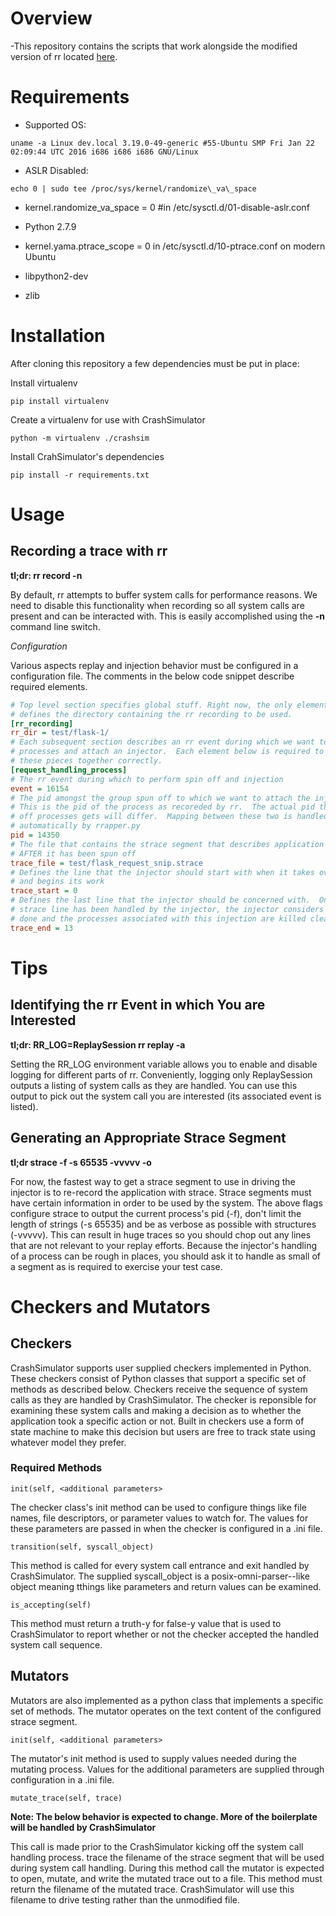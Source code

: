 # Overview

-This repository contains the scripts that work alongside the modified version of rr located [here](https://github.com/pkmoore/rr).

# Requirements

* Supported OS:

```
uname -a Linux dev.local 3.19.0-49-generic #55-Ubuntu SMP Fri Jan 22 02:09:44 UTC 2016 i686 i686 i686 GNU/Linux
```

* ASLR Disabled:

```
echo 0 | sudo tee /proc/sys/kernel/randomize\_va\_space
```

* kernel.randomize\_va\_space = 0 #in /etc/sysctl.d/01-disable-aslr.conf

* Python 2.7.9

* kernel.yama.ptrace\_scope = 0  in /etc/sysctl.d/10-ptrace.conf on modern Ubuntu

* libpython2-dev

* zlib

# Installation

After cloning this repository a few dependencies must be put in place:

Install virtualenv

```
pip install virtualenv
```

Create a virtualenv for use with CrashSimulator

```
python -m virtualenv ./crashsim
```

Install CrahSimulator's dependencies

```
pip install -r requirements.txt
```

# Usage

## Recording a trace with rr

**tl;dr: rr record -n <command to record>**

By default, rr attempts to buffer system calls for performance reasons.  We need
to disable this functionality when recording so all system calls are present and
can be interacted with.  This is easily accomplished using the **-n** command
line switch.

*Configuration*

Various aspects replay and injection behavior must be configured in a
configuration file.  The comments in the below code snippet describe required
elements.

```ini
# Top level section specifies global stuff. Right now, the only element in use
# defines the directory containing the rr recording to be used.
[rr_recording]
rr_dir = test/flask-1/
# Each subsequent section describes an rr event during which we want to spin off
# processes and attach an injector.  Each element below is required to tie all
# these pieces together correctly.
[request_handling_process]
# The rr event during which to perform spin off and injection
event = 16154
# The pid amongst the group spun off to which we want to attach the injector.
# This is the pid of the process as recoreded by rr.  The actual pid the spun
# off processes gets will differ.  Mapping between these two is handled
# automatically by rrapper.py
pid = 14350
# The file that contains the strace segment that describes application behavior
# AFTER it has been spun off
trace_file = test/flask_request_snip.strace
# Defines the line that the injector should start with when it takes over for rr
# and begins its work
trace_start = 0
# Defines the last line that the injector should be concerned with.  Once this
# strace line has been handled by the injector, the injector considers its work
# done and the processes associated with this injection are killed cleaned up.
trace_end = 13
```


# Tips

## Identifying the rr Event in which You are Interested

**tl;dr: RR_LOG=ReplaySession rr replay -a**

Setting the RR_LOG environment variable allows you to enable and disable logging
for different parts of rr.  Conveniently, logging only ReplaySession outputs a
listing of system calls as they are handled.  You can use this output to pick
out the system call you are interested (its associated event is listed).

## Generating an Appropriate Strace Segment

**tl;dr strace -f -s 65535 -vvvvv -o <filename> <command>**

For now, the fastest way to get a strace segment to use in driving the injector
is to re-record the application with strace.  Strace segments must have certain
information in order to be used by the system.  The above flags configure strace
to output the current process's pid (-f), don't limit the length of strings (-s
65535) and be as verbose as possible with structures (-vvvvv).  This can result
in huge traces so you should chop out any lines that are not relevant to your
replay efforts.  Because the injector's handling of a process can be rough in
places, you should ask it to handle as small of a segment as is required to
exercise your test case.


# Checkers and Mutators

## Checkers

CrashSimulator supports user supplied checkers implemented in Python.  These
checkers consist of Python classes that support a specific set of methods as
described below.  Checkers receive the sequence of system calls as they are
handled by CrashSimulator.  The checker is reponsible for examining these system
calls and making a decision as to whether the application took a specific action
or not.  Built in checkers use a form of state machine to make this decision but
users are free to track state using whatever model they prefer.

### Required Methods

```
init(self, <additional parameters>
```

The checker class's init method can be used to configure things like file names,
file descriptors, or parameter values to watch for.  The values for these
parameters are passed in when the checker is configured in a .ini file.


```
transition(self, syscall_object)
```

This method is called for every system call entrance and exit handled by
CrashSimulator.  The supplied syscall_object is a posix-omni-parser--like object
meaning tthings like parameters and return values can be examined.


```
is_accepting(self)
```

This method must return a truth-y for false-y value that is used to
CrashSimulator to report whether or not the checker accepted the handled system
call sequence.

## Mutators

Mutators are also implemented as a python class that implements a specific set
of methods.  The mutator operates on the text content of the configured strace
segment.


```
init(self, <additional parameters>
```

The mutator's init method is used to supply values needed during the mutating
process.  Values for the additional parameters are supplied through
configuration in a .ini file.


```
mutate_trace(self, trace)
```

__Note:  The below behavior is expected to change.  More of the boilerplate will
be handled by CrashSimulator__

This call is made prior to the CrashSimulator kicking off the system call
handling process.  trace the filename of the strace segment that will be used
during system call handling.  During this method call the mutator is expected to
open, mutate, and write the mutated trace out to a file.  This method must
return the filename of the mutated trace.  CrashSimulator will use this filename
to drive testing rather than the unmodified file.

